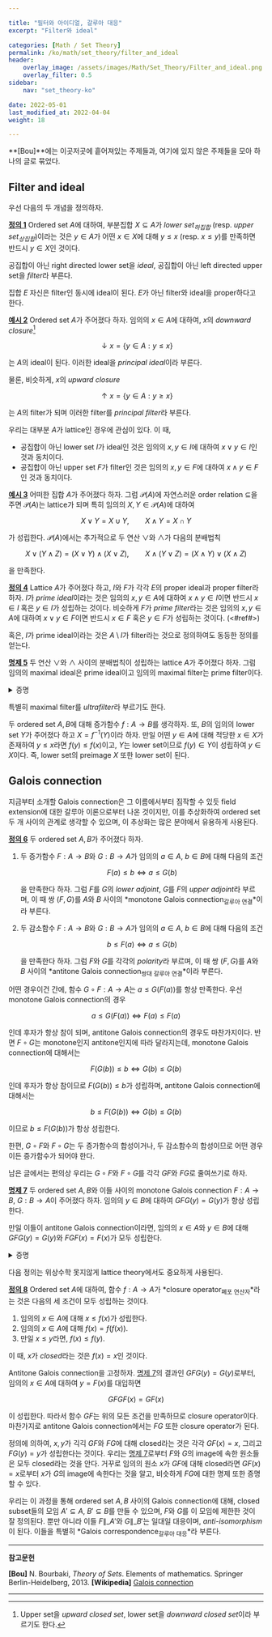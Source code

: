 ```yaml
---

title: "필터와 아이디얼, 갈루아 대응"
excerpt: "Filter와 ideal"

categories: [Math / Set Theory]
permalink: /ko/math/set_theory/filter_and_ideal
header:
    overlay_image: /assets/images/Math/Set_Theory/Filter_and_ideal.png
    overlay_filter: 0.5
sidebar: 
    nav: "set_theory-ko"

date: 2022-05-01
last_modified_at: 2022-04-04
weight: 18

---
```


**[Bou]**에는 이곳저곳에 흩어져있는 주제들과, 여기에 있지 않은 주제들을 모아 하나의 글로 묶었다. 

## Filter and ideal

우선 다음의 두 개념을 정의하자.

<div class="definition" markdown="1">

<ins id="df1">**정의 1**</ins> Ordered set $A$에 대하여, 부분집합 $X\subseteq A$가 *lower set<sub>하집합</sub>* (resp. *upper set<sub>상집합</sub>*)이라는 것은 $y\in A$가 어떤 $x\in X$에 대해 $y\leq x$ (resp. $x\leq y$)를 만족하면 반드시 $y\in X$인 것이다.

공집합이 아닌 right directed lower set을 *ideal*, 공집합이 아닌 left directed upper set을 *filter*라 부른다.

</div>

집합 $E$ 자신은 filter인 동시에 ideal이 된다. $E$가 아닌 filter와 ideal을 proper하다고 한다. 

<div class="example" markdown="1">

<ins id="ex2">**예시 2**</ins> Ordered set $A$가 주어졌다 하자. 임의의 $x\in A$에 대하여, $x$의 *downward closure*[^1]

$$\downarrow x=\{y\in A: y\leq x\}$$

는 $A$의 ideal이 된다. 이러한 ideal을 *principal ideal*이라 부른다.

물론, 비슷하게, $x$의 *upward closure* 

$$\uparrow x=\{y\in A: y\geq x\}$$

는 $A$의 filter가 되며 이러한 filter를 *principal filter*라 부른다.

</div>

우리는 대부분 $A$가 lattice인 경우에 관심이 있다. 이 때,

- 공집합이 아닌 lower set $I$가 ideal인 것은 임의의 $x,y\in I$에 대하여 $x\vee y\in I$인 것과 동치이다.
- 공집합이 아닌 upper set $F$가 filter인 것은 임의의 $x,y\in F$에 대하여 $x\wedge y\in F$인 것과 동치이다.

<div class="example" markdown="1">

<ins id="ex3">**예시 3**</ins> 어떠한 집합 $A$가 주어졌다 하자. 그럼 $\mathcal{P}(A)$에 자연스러운 order relation $\subseteq$을 주면 $\mathcal{P}(A)$는 lattice가 되며 특히 임의의 $X,Y\in\mathcal{P}(A)$에 대하여

$$X\vee Y=X\cup Y,\qquad X\wedge Y=X\cap Y$$

가 성립한다. $\mathcal{P}(A)$에서는 추가적으로 두 연산 $\vee$와 $\wedge$가 다음의 분배법칙

$$X\vee(Y\wedge Z)=(X\vee Y)\wedge(X\vee Z),\qquad X\wedge(Y\vee Z)=(X\wedge Y)\vee(X\wedge Z)$$

을 만족한다.

</div>

<div class="definition" markdown="1">

<ins id="df4">**정의 4**</ins> Lattice $A$가 주어졌다 하고, $I$와 $F$가 각각 $E$의 proper ideal과 proper filter라 하자. $I$가 *prime ideal*이라는 것은 임의의 $x,y\in A$에 대하여 $x\wedge y\in I$이면 반드시 $x\in I$ 혹은 $y\in I$가 성립하는 것이다. 비슷하게 $F$가 *prime filter*라는 것은 임의의 $x,y\in A$에 대하여 $x\vee y\in F$이면 반드시 $x\in F$ 혹은 $y\in F$가 성립하는 것이다. (<#ref#>)

</div>

혹은, $I$가 prime ideal이라는 것은 $A\setminus I$가 filter라는 것으로 정의하여도 동등한 정의를 얻는다. 

<div class="proposition" markdown="1">

<ins id="pp5">**명제 5**</ins> 두 연산 $\vee$와 $\wedge$ 사이의 분배법칙이 성립하는 lattice $A$가 주어졌다 하자. 그럼 임의의 maximal ideal은 prime ideal이고 임의의 maximal filter는 prime filter이다.

</div>
<details class="proof" markdown="1">
<summary>증명</summary>

Maximal ideal $I$에 대해, $x\wedge y\in I$라 하자. 결론에 반하여 $x,y\not\in I$라 하고, 새로운 집합 $J$를 <phrase>$x\wedge z\in I$이도록 하는 모든 $z$들의 집합</phrase>이라 하자. 

1. 만일 $z_1,z_2\in J$라면 $x\wedge (z_1\vee z_2)=(x\wedge z_1)\vee(x\wedge z_2)\in I$가 성립하므로, $z_1\vee z_2\in J$이다. 
2. 만일 $z\in J$이고 $z'\leq z$라면 $z'\in J$이다. $(x\wedge z')\vee (x\wedge z)=x\wedge (z'\vee z)=x\wedge z$이므로 $x\wedge z'\leq x\wedge z$인데, $x\wedge z\in I$이므로 $x\wedge z'$ 또한 $I$의 원소여야 하기 때문이다.
3. 특별히 $x\not\in J$이고 $y\in J$임은 자명하다.

따라서 $J$는 $I$를 strict하게 포함하는 proper ideal이 되므로, 이는 $I$의 maximality에 모순이다. 비슷하게 임의의 maximal filter가 prime이라는 것을 보일 수 있다.

</details>


특별히 maximal filter를 *ultrafilter*라 부르기도 한다. 


두 ordered set $A,B$에 대해 증가함수 $f:A\rightarrow B$를 생각하자. 또, $B$의 임의의 lower set $Y$가 주어졌다 하고 $X=f^{-1}(Y)$이라 하자. 만일 어떤 $y\in A$에 대해 적당한 $x\in X$가 존재하여 $y\leq x$라면 $f(y)\leq f(x)$이고, $Y$는 lower set이므로 $f(y)\in Y$이 성립하여 $y\in X$이다. 즉, lower set의 preimage $X$ 또한 lower set이 된다. 

## Galois connection

지금부터 소개할 Galois connection은 그 이름에서부터 짐작할 수 있듯 field extension에 대한 갈루아 이론으로부터 나온 것이지만, 이를 추상화하여 ordered set 두 개 사이의 관계로 생각할 수 있으며, 이 추상화는 많은 분야에서 유용하게 사용된다. 

<div class="definition" markdown="1">

<ins id="df6">**정의 6**</ins> 두 ordered set $A,B$가 주어졌다 하자. 

1. 두 증가함수 $F:A\rightarrow B$와 $G:B\rightarrow A$가 임의의 $a\in A$, $b\in B$에 대해 다음의 조건

    $$F(a)\leq b\iff a\leq G(b)$$

    을 만족한다 하자. 그럼 $F$를 $G$의 *lower adjoint*, $G$를 $F$의 *upper adjoint*라 부르며, 이 때 쌍 $(F,G)$를 $A$와 $B$ 사이의 *monotone Galois connection<sub>갈루아 연결</sub>*이라 부른다.
2. 두 감소함수 $F:A\rightarrow B$와 $G:B\rightarrow A$가 임의의 $a\in A$, $b\in B$에 대해 다음의 조건

    $$b\leq F(a)\iff a\leq G(b)$$

    을 만족한다 하자. 그럼 $F$와 $G$를 각각의 *polarity*라 부르며, 이 때 쌍 $(F,G)$를 $A$와 $B$ 사이의 *antitone Galois connection<sub>쌍대 갈루아 연결</sub>*이라 부른다.
</div>

어떤 경우이건 간에, 함수 $G\circ F:A\rightarrow A$는 $a\leq G(F(a))$를 항상 만족한다. 우선 monotone Galois connection의 경우 

$$a\leq G(F(a))\iff F(a)\leq F(a)$$

인데 후자가 항상 참이 되며, antitone Galois connection의 경우도 마찬가지이다. 반면 $F\circ G$는 monotone인지 antitone인지에 따라 달라지는데, monotone Galois connection에 대해서는

$$F(G(b))\leq b\iff G(b)\leq G(b)$$

인데 후자가 항상 참이므로 $F(G(b))\leq b$가 성립하며, antitone Galois connection에 대해서는

$$b\leq F(G(b))\iff G(b)\leq G(b)$$

이므로 $b\leq F(G(b))$가 항상 성립한다. 

한편, $G\circ F$와 $F\circ G$는 두 증가함수의 합성이거나, 두 감소함수의 합성이므로 어떤 경우이든 증가함수가 되어야 한다.

남은 글에서는 편의상 우리는 $G\circ F$와 $F\circ G$를 각각 $GF$와 $FG$로 줄여쓰기로 하자.

<div class="proposition" markdown="1">

<ins id="pp7">**명제 7**</ins> 두 ordered set $A,B$와 이들 사이의 monotone Galois connection $F:A\rightarrow B$, $G:B\rightarrow A$이 주어졌다 하자. 임의의 $y\in B$에 대하여 $GFG(y)=G(y)$가 항상 성립한다. 

만일 이들이 antitone Galois connection이라면, 임의의 $x\in A$와 $y\in B$에 대해 $GFG(y)=G(y)$와 $FGF(x)=F(x)$가 모두 성립한다.

</div>
<details class="proof" markdown="1">
<summary>증명</summary>

우선, $a\leq GF(a)$에 $a=G(y)$를 대입하면 $G(y)\leq GFG(y)$를 얻는다. 한편, 우리는 $FG$가 임의의 $b\in B$에 대해 $FG(b)\leq b$를 만족한다는 것을 보였고 $G$는 증가함수이므로 $GFG(y)\leq G(y)$ 또한 얻는다. 따라서 $GFG(y)=G(y)$가 성립한다.

한편, 쌍 $(F,G)$가 antitone Galois connection인 경우, $G(y)\leq GFG(y)$인 것은 위와 동일하게 보일 수 있다. 또 임의의 $b\in B$에 대해 $b\leq FG(b)$가 항상 성립하고, $G$는 감소함수이므로 $G(y)\geq GFG(y)$가 다시 성립하므로 $GFG(y)=G(y)$이다. $FGF(x)=F(x)$는 $F$, $G$의 역할을 바꾸면 쉽게 증명된다.

</details>

다음 정의는 위상수학 못지않게 lattice theory에서도 중요하게 사용된다.

<div class="definition" markdown="1">

<ins id="df8">**정의 8**</ins> Ordered set $A$에 대하여, 함수 $f:A\rightarrow A$가 *closure operator<sub>폐포 연산자</sub>*라는 것은 다음의 세 조건이 모두 성립하는 것이다.

1. 임의의 $x\in A$에 대해 $x\leq f(x)$가 성립한다.
2. 임의의 $x\in A$에 대해 $f(x)=f(f(x))$.
3. 만일 $x\leq y$라면, $f(x)\leq f(y)$.

이 때, $x$가 *closed*라는 것은 $f(x)=x$인 것이다.

</div>

Antitone Galois connection을 고정하자. [명제 7](#pp7)의 결과인 $GFG(y)=G(y)$로부터, 임의의 $x\in A$에 대하여 $y=F(x)$를 대입하면

$$GFGF(x)=GF(x)$$

이 성립한다. 따라서 함수 $GF$는 위의 모든 조건을 만족하므로 closure operator이다. 마찬가지로 antitone Galois connection에서는 $FG$ 또한 closure operator가 된다. 

정의에 의하여, $x,y$가 긱긱 $GF$와 $FG$에 대해 closed라는 것은 각각 $GF(x)=x$, 그리고 $FG(y)=y$가 성립한다는 것이다. 우리는 [명제 7](#pp7)로부터 $F$와 $G$의 image에 속한 원소들은 모두 closed라는 것을 안다. 거꾸로 임의의 원소 $x$가 $GF$에 대해 closed라면 $GF(x)=x$로부터 $x$가 $G$의 image에 속한다는 것을 알고, 비슷하게 $FG$에 대한 명제 또한 증명할 수 있다.

우리는 이 과정을 통해 ordered set $A,B$ 사이의 Galois connection에 대해, closed subset들의 모임 $A'\subseteq A$, $B'\subseteq B$를 만들 수 있으며, $F$와 $G$를 이 모임에 제한한 것이 잘 정의된다. 뿐만 아니라 이들 $F\|\_{A'}$와 $G\|\_{B'}$는 일대일 대응이며, *anti-isomorphism*이 된다. 이들을 특별히 *Galois correspondence<sub>갈루아 대응</sub>*라 부른다.


---
**참고문헌**

**[Bou]** N. Bourbaki, <i>Theory of Sets</i>. Elements of mathematics. Springer Berlin-Heidelberg, 2013.
**[Wikipedia]** [Galois connection](https://en.wikipedia.org/wiki/Galois_connection)

---

[^1]: Upper set을 *upward closed set*, lower set을 *downward closed set*이라 부르기도 한다.
